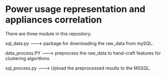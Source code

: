 # Power usage representation and appliances correlation

There are three module in this repository.

sql_data.py
---> package for downloading the raw_data from mySQL.

data_process.PY
---> preprocess the raw_data to hand-craft features for clustering algorithms.

sql_process.py
---> Upload the preprocessed results to the MSSQL.
